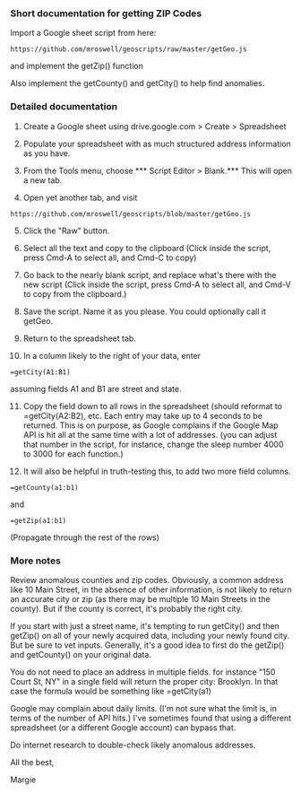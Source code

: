 ### Short documentation for getting ZIP Codes

Import a Google sheet script from here:
```
https://github.com/mroswell/geoscripts/raw/master/getGeo.js
```
and implement the getZip() function

Also implement the getCounty() and getCity() to help find anomalies.



### Detailed documentation 

1. Create a Google sheet using drive.google.com > Create > Spreadsheet

2. Populate your spreadsheet with as much structured address information as you have.

3. From the Tools menu, choose *** Script Editor > Blank.*** This will open a new tab.

4. Open yet another tab, and visit 
```
https://github.com/mroswell/geoscripts/blob/master/getGeo.js
```
5. Click the "Raw" button.

6. Select all the text and copy to the clipboard (Click inside the script, press Cmd-A to select all, and Cmd-C to copy)

7. Go back to the nearly blank script, and replace what's there with the new script (Click inside the script, press Cmd-A to select all, and Cmd-V to copy from the clipboard.)

8. Save the script. Name it as you please. You could optionally call it getGeo.

9. Return to the spreadsheet tab.

10. In a column likely to the right of your data, enter
  ```
  =getCity(A1:B1) 
  ```
assuming fields A1 and B1 are street and state.

11. Copy the field down to all rows in the spreadsheet (should reformat to =getCity(A2:B2), etc. Each entry may take up to 4 seconds to be returned. This is on purpose, as Google complains if the Google Map API is hit all at the same time with a lot of addresses. (you can adjust that number in the script, for instance, change the sleep number 4000 to 3000 for each function.)

12. It will also be helpful in truth-testing this, to add two more field columns.
  ```
  =getCounty(a1:b1)
  ```
  and
  ```
  =getZip(a1:b1)
  ```
  (Propagate through the rest of the rows)

### More notes 

Review anomalous counties and zip codes. Obviously, a common address like 10 Main Street, in the absence of other information, is not likely to return an accurate city or zip (as there may be multiple 10 Main Streets in the county). But if the county is correct, it's probably the right city.

If you start with just a street name, it's tempting to run getCity() and then getZip() on all of your newly acquired data, including your newly found city. But be sure to vet inputs. Generally, it's a good idea to first do the getZip() and getCounty() on your original data.

You do not need to place an address in multiple fields. for instance "150 Court St, NY" in a single field will return the proper city: Brooklyn. In that case the formula would be something like =getCity(a1)

Google may complain about daily limits. (I'm not sure what the limit is, in terms of the number of API hits.) I've sometimes found that using a different spreadsheet (or a different Google account) can bypass that.

Do internet research to double-check likely anomalous addresses.

All the best,

Margie

